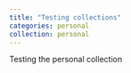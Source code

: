 ```yaml
---
title: "Testing collections"
categories: personal
collection: personal
---
```


Testing the personal collection
